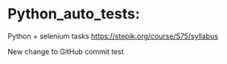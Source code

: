 # Python_auto_tests:
Python + selenium tasks
https://stepik.org/course/575/syllabus

New change to GitHub commit test